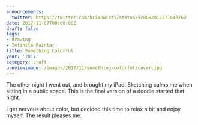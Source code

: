 ```yaml
---
announcements:
  twitter: https://twitter.com/brianwisti/status/928092012271648768
date: 2017-11-07T00:00:00Z
draft: false
tags:
- drawing
- Infinite Painter
title: Something Colorful
year: '2017'
category: craft
previewimage: /images/2017/11/something-colorful/cover.jpg
---
```

The other night I went out, and brought my iPad. Sketching calms me when sitting in a public space. This is
the final version of a doodle started that night.

I get nervous about color, but decided this time to relax a bit and enjoy myself. The result pleases me.
